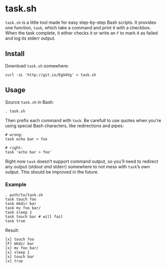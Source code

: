 # task.sh

``task.sh`` is a little tool made for easy step-by-step Bash scripts. It
provides one function, `task`, which take a command and print it with a
checkbox. When the task complete, it either checks it or write an `F` to mark
it as failed and log its stderr output.

## Install

Download `task.sh` somewhere:

    curl -sL 'http://git.io/EgU4Vg' > task.sh


## Usage

Source `task.sh` in Bash:

    . task.sh

Then prefix each command with `task`. Be carefull to use quotes when you’re
using special Bash characters, like redirections and pipes:

    # wrong:
    task echo bar > foo

    # right:
    task 'echo bar > foo'

Right now `task` doesn’t support command output, so you’ll need to redirect any
output (stdout _and_ stderr) somewhere to not mess with `task`’s own output.
This should be improved in the future.


### Example

    . path/to/task.sh
    task touch foo
    task mkdir bar
    task mv foo bar/
    task sleep 1
    task touch bar # will fail
    task true

Result:

    [x] touch foo
    [F] mkdir bar
    [x] mv foo bar/
    [x] sleep 1
    [x] touch bar
    [x] true
